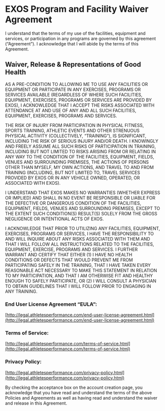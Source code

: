 # EXOS Program and Facility Waiver Agreement

I understand that the terms of my use of the facilities, equipment and services, or participation in any programs are governed by this agreement (“Agreement”). I acknowledge that I will abide by the terms of this Agreement.

## Waiver, Release & Representations of Good Health

AS A PRE-CONDITION TO ALLOWING ME TO USE ANY FACILITIES OR EQUIPMENT OR PARTICIPATE IN ANY EXERCISES, PROGRAMS OR SERVICES AVAILABLE (REGARDLESS OF WHERE SUCH FACILITIES, EQUIPMENT, EXERCISES, PROGRAMS OR SERVICES ARE PROVIDED BY EXOS), I ACKNOWLEDGE THAT I ACCEPT THE RISKS ASSOCIATED WITH ATTENDANCE AT AND USE OF ANY AND ALL SUCH FACILITIES, EQUIPMENT, EXERCISES, PROGRAMS AND SERVICES.

THE RISK OF INJURY FROM PARTICIPATION IN PHYSICAL FITNESS, SPORTS TRAINING, ATHLETIC EVENTS AND OTHER STRENUOUS PHYSICAL ACTIVITY (COLLECTIVELY, “TRAINING”), IS SIGNIFICANT, INCLUDING THE RISK OF SERIOUS INJURY AND/OR DEATH. I KNOWINGLY AND FREELY ASSUME ALL SUCH RISKS OF PARTICIPATION IN TRAINING, INCLUDING BUT NOT LIMITED TO RISKS ARISING FROM OR RELATING IN ANY WAY TO THE CONDITION OF THE FACILITIES, EQUIPMENT, FIELDS, VENUES AND SURROUNDING PREMISES, THE ACTIONS OF PERSONS OTHER THAN MYSELF, MY OWN ACTIONS, AND TRAVEL TO AND FROM TRAINING (INCLUDING, BUT NOT LIMITED TO, TRAVEL SERVICES PROVIDED BY EXOS OR IN ANY VEHICLE OWNED, OPERATED, OR ASSOCIATED WITH EXOS).

I UNDERSTAND THAT EXOS MAKES NO WARRANTIES (WHETHER EXPRESS OR IMPLIED) AND SHALL IN NO EVENT BE RESPONSIBLE OR LIABLE FOR THE DEFECTIVE OR DANGEROUS CONDITION OF THE FACILITIES, EQUIPMENT, FIELDS, VENUES AND SURROUNDING PREMISES, EXCEPT TO THE EXTENT SUCH CONDITION(S) RESULT(S) SOLELY FROM THE GROSS NEGLIGENCE OR INTENTIONAL ACTS OF EXOS.

I ACKNOWLEDGE THAT PRIOR TO UTILIZING ANY FACILITIES, EQUIPMENT, EXERCISES, PROGRAMS OR SERVICES, I HAVE THE RESPONSIBILITY TO AND WILL INQUIRE ABOUT ANY RISKS ASSOCIATED WITH THEM AND THAT I WILL FOLLOW ALL INSTRUCTIONS RELATED TO THE FACILITIES, EQUIPMENT, EXERCISE, PROGRAMS AND SERVICES. I FURTHER WARRANT AND CERTIFY THAT EITHER (1) I HAVE NO HEALTH CONDITIONS OR DEFECTS THAT WOULD PREVENT ME FROM PARTICIPATING SAFELY IN THE TRAINING, THAT I HAVE TAKEN EVERY REASONABLE ACT NECESSARY TO MAKE THIS STATEMENT IN RELATION TO MY PARTICIPATION, AND THAT I AM OTHERWISE FIT AND HEALTHY ENOUGH TO SAFELY PARTICIPATE, OR (2) I WILL CONSULT A PHYSICIAN TO OBTAIN GUIDELINES THAT I WILL FOLLOW PRIOR TO ENGAGING IN ANY TRAINING.

### End User License Agreement “EULA”:

[http://legal.athletesperformance.com/end-user-license-agreement.html](http://legal.athletesperformance.com/end-user-license-agreement.html)

### Terms of Service:

[http://legal.athletesperformance.com/terms-of-service.html](http://legal.athletesperformance.com/terms-of-service.html)

### Privacy Policy:

[http://legal.athletesperformance.com/privacy-policy.html](http://legal.athletesperformance.com/privacy-policy.html)

By checking the acceptance box on the account creation page, you acknowledge that you have read and understand the terms of the above Policies and Agreements as well as having read and understand the waiver and release in this Agreement.